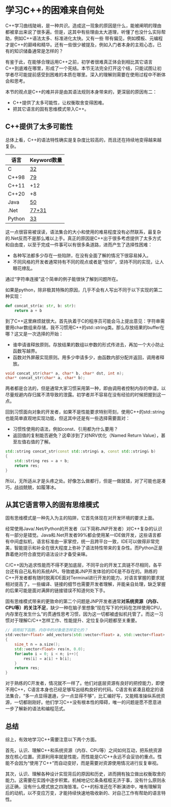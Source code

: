 # 学习C++的困难来自何处

C++学习曲线陡峭，是一种共识。造成这一现象的原因是什么，能被阐明的理由都被拿出来说了很多遍。但是，这其中有些理由太大道理，听懂了也没什么实际帮助，例如C++语法太多、标准进化太快。又有一些
带有偏见，例如模板、元编程才是C++的巅峰和精华。还有一些很少被提及，例如入门者本身的主观心态，已有的知识储备通常是怎样的？

有鉴于此，在能够合理运用C++之前，初学者很难真正体会到相比其它语言C++到底难在哪里，形成了一个死结。本节无法完全打开这个结，只能试图让初学者尽可能提前感受到困难的本质在哪里。深入的理解则需要在使用过程中不断体会和思考。

本节的观点是C++的难并非是由其语法规则本身带来的，更深层的原因有二：

* C++提供了太多可能性，让权衡取舍变得困难。
* 把其它语言的固有思维模式带入C++。

## C++提供了太多可能性

总体上看，C++的语法特性确实是复杂度比较高的，而且还在持续地变得越来越复杂。

|语言|Keyword数量|
|--|--|
|C|[32](http://tigcc.ticalc.org/doc/keywords.html)|
|C++98|[79](https://en.wikibooks.org/wiki/C%2B%2B_Programming/Programming_Languages/C%2B%2B/Code/Keywords)|
|C++11|+12|
|C++20|+8|
|Java|[50](https://docs.oracle.com/javase/tutorial/java/nutsandbolts/_keywords.html)|
|.Net|[77+31](https://docs.microsoft.com/en-us/dotnet/csharp/language-reference/keywords/)|
|Python|[33](https://www.w3schools.com/python/python_ref_keywords.asp)|

这一点很容易被误读，语法集合的大小和使用的难易程度没有必然联系，最复杂的.Net反而不是那么难以上手。真正的原因是C++出于很多考虑提供了太多方式和自由度，以至于完成一件事可以有很多条道路，进而产生了选择性困难：
* 各种写法都多少存在一些陷阱，在没有全面了解的情况下很容易掉入。
* 不同风格的开发者通常持有不同的观点或者是“信仰”，坚持不同的实现，让人眼花缭乱。

通过“字符串连接”这个简单的例子能很快了解到问题所在。

如果是python，除非极其特殊的原因，几乎不会有人写出不同于以下实现的第二种实现：

```python
def concat_str(a: str, b: str):
    return a + b
```

到了C++这里麻烦就很大。首先执着于C的程序员可能会马上提出意见：字符串需要用char数组来存储，我不习惯用C++的std::string类。那么存放结果的buffer在哪？这又是一次选择的开始：

* 谁申请谁释放原则。存放结果的数组以参数的形式传进去，再加一个大小防止函数写越界。
* 函数对外屏蔽实现原则。用多少申请多少，由函数内部分配并返回，调用者释放。

```c
void concat_str(char* a, char* b, char* dst, int n);
char* concat_str(char* a, char* b);
```

两者都是合法的，但是通常大家习惯采用第一种，即由调用者控制内存的申请，以尽量规避内存归属不清导致的泄露。初学者并不容易在没有经验的时候把握到这一点。

回到习惯面向对象的开发者，如果不是性能要求特别苛刻，使用C++的std::string也能简单直观地实现功能，但这其中还是有一些选择需要面对：
* 习惯性使用的语法，例如const、引用都为什么要用？
* 返回值的复制能否避免？这牵涉到了对NRV优化（Named Return Value），甚至左值右值的了解。

```c++
std::string concat_str(const std::string& a, const std::string& b)
{
    std::string res = a + b;
    return res;
}
```

所以，无所适从才是头疼之处。好像怎么做都行，但是一做就错，对了可能也是凑巧，战战兢兢，如履薄冰。

## 从其它语言带入的固有思维模式

固有思维模式是一种先入为主的陷阱，它首先体现在对开发环境的要求上面。

经常使用Java/.Net/Python的开发者（以下简称JNP开发者）对C++复杂的认识有一部分是错觉。Java和.Net开发者99%都会使用某一IDE做开发，这些语言都有中间虚拟机，语言标准由一家掌控，统一且跨平台一致，IDE可以做得非常完美，智能提示和补全在很大程度上弥补了语法特性带来的复杂性。而Python正是靠着绝对符合直觉的语法设计才备受亲睐。

C/C++因为追求性能而不得不更加底层，不同平台的开发工具链不尽相同，各平台还有自己私有的系统API，导致媲美JNP开发体验的IDE是不存在的。熟练的C++开发者都有随时脱离IDE面对Terminal进行开发的能力，对语言掌握的要求就相对提高了。一些编译、链接的细节也需要开发者理解，并能亲自处理，缺乏掌握的后果可能是面对满屏的链接错误不知道何处下手。

固有思维模式带来的更致命的第二个问题是JNP开发者通常**对系统资源（内存、CPU等）的关注不足**，缺少一种在脑子里想象“现在写下的代码在怎样使用CPU，内存里在发生什么”的贯通性思考习惯，因为这一切都被虚拟机托管了。而这一习惯对于理解C/C++怎样工作、性能提升、定位复杂问题都至关重要。

```C++
// 调用如下函数，内存中的对象是怎样变化的？
std:vector<float> add_vectors(std::vector<float> a, std::vector<float> b)
{
    size_t n = a.size();
    std::vector<float> res(n, 0.0);
    for(auto i = 0; i < n; i++){
        res[i] = a[i] + b[i];
    }
    return res;
}
```

对于熟练的C开发者，情况就不一样了。他们对底层资源有良好的把控能力，即使不用C++，C语言本身也已经足够写出结构良好的代码。C语言有紧凑且稳定的语法集合，“多一点显得邋遢，少一点显得不够”，比汇编好写，又能精准操纵系统资源，一切都刚刚好。他们学习C++没有根本性的障碍，唯一的问题是愿不愿意进一步了解新的语法和编程范式。

## 总结

综上，有效地学习C++需要注意以下两个方面。

首先，认识、理解C++和系统资源（内存、CPU等）之间如何互动，把系统资源放在核心位置。资源利用率就是性能，而性能是C/C++永远不会妥协的重点。性能不会因为“使用了C++”而自动变好，而是需要对资源使用情况进行反复审视。

其次，认识、理解各种设计实现背后的原因和历史，进而拥有独立做出权衡取舍的能力。这需要在实践中逐步积累。机械地记忆条条框框无济于事，没有什么原则永远正确，没有什么模式放之四海皆准。C++的标准还在不断演进中，唯有理解背后的动机，以不变应万变，才能持续快速地吸收新的、对自己工作有帮助的语言特性。
